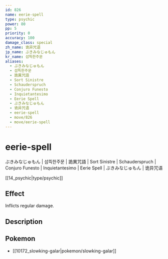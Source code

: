 ```yaml
---
id: 826
name: eerie-spell
type: psychic
power: 80
pp: 5
priority: 0
accuracy: 100
damage_class: special
zh_name: 诡异咒语
jp_name: ぶきみなじゅもん
kr_name: 섬뜩한주문
aliases:
  - ぶきみなじゅもん
  - 섬뜩한주문
  - 詭異咒語
  - Sort Sinistre
  - Schauderspruch
  - Conjuro Funesto
  - Inquietantesimo
  - Eerie Spell
  - ぶきみなじゅもん
  - 诡异咒语
  - eerie-spell
  - move/826
  - move/eerie-spell
---
```

# eerie-spell
    
ぶきみなじゅもん | 섬뜩한주문 | 詭異咒語 | Sort Sinistre | Schauderspruch | Conjuro Funesto | Inquietantesimo | Eerie Spell | ぶきみなじゅもん | 诡异咒语

[[14_psychic|type/psychic]]

## Effect

Inflicts regular damage.

## Description



## Pokemon

- [[10172_slowking-galar|pokemon/slowking-galar]]

